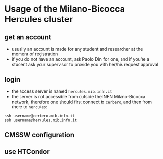 # Usage of the Milano-Bicocca Hercules cluster

## get an account

  * usually an account is made for any student and researcher at the moment of registration
  * if you do not have an account, ask Paolo Dini for one, and if you're a student
    ask your supervisor to provide you with her/his request approval

## login

  * the access server is named ```hercules.mib.infn.it```
  * the server is not accessible from outside the INFN Milano-Bicocca network, 
    therefore one should first connect to ```cerbero```,
    and then from there to ```hercules```:
```
ssh username@cerbero.mib.infn.it
ssh username@hercules.mib.infn.it
```
    
## CMSSW configuration


## use HTCondor


